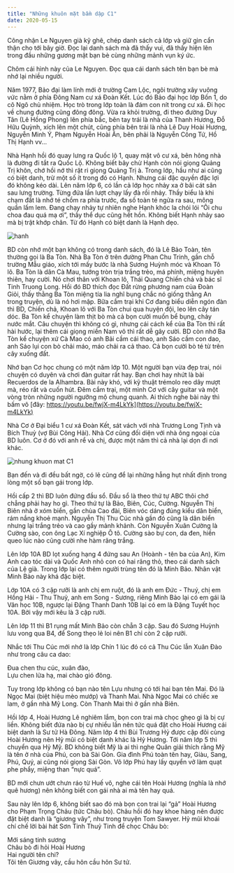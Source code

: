 ```yaml
---
title: "Những khuôn mặt bầm dập C1"
date: 2020-05-15
---
```

Công nhận Le Nguyen già kỹ ghê, chép danh sách cả lớp và giữ gìn cẩn thận cho tới bây giờ. Đọc lại danh sách mà đã thấy vui, đã thấy hiện lên trong đầu những gương mặt bạn bè cùng những mảnh vụn ký ức.

Chôm cái hình này của Le Nguyen. Đọc qua cái danh sách tên bạn bè mà nhớ lại nhiều người. 

Năm 1977, Bảo đại làm lính mới ở trường Cam Lộc, ngôi trường xây vuông vức nằm ở phía Đông Nam cư xá Đoàn Kết. Lúc đó Bảo đại học lớp Bốn 1, do cô Ngô chủ nhiệm. Học trò trong lớp toàn là đám con nít trong cư xá. Đi học về chung đường cũng đông đông. Vừa ra khỏi trường, đi theo đường Duy Tân (Lê Hồng Phong) lên phía bắc, bên tay trái là nhà của Thanh Hương, Đỗ Hữu Quỳnh, xích lên một chút, cũng phía bên trái là nhà Lê Duy Hoài Hương, Nguyễn Minh Ý, Phạm Nguyễn Hoài Ân, bên phải là Nguyễn Công Tứ, Hồ Thị Hạnh vv...

Nhà Hạnh hồi đó quay lưng ra Quốc lộ 1, quay mặt vô cư xá, bên hông nhà là đường đi tắt ra Quốc Lộ. Không biết bây chừ Hạnh còn nói giọng Quảng Trị khôn, chớ hồi nớ thì rặt ri giọng Quảng Trị à. 
Trong lớp, hầu như ai cũng có biệt danh, trừ một số ít trong đó có Hạnh. Nhưng cái đặc quyền đặc lợi đó không kéo dài. Lên năm lớp 6, có lần cả lớp học nhảy xa ở bãi cát sân sau lưng trường. Từng đứa lần lượt chạy lấy đà rồi nhảy. Thầy biểu là khi chạm đất là nhớ té chồm ra phía trước, đa số toàn té ngửa ra sau, mông quần lấm lem. Đang chạy nhảy tự nhiên nghe Hạnh khóc la chói lói “Ôi chu choa đau quá mạ ơi”, thầy thể dục cũng hết hồn. Không biết Hạnh nhảy sao mà bị trật khớp chân. Từ đó Hạnh có biệt danh là Hạnh dẹo.

![hanh](https://github.com/user-attachments/assets/c80172ea-5739-490c-927f-3ac4a3c9195b)


BD còn nhớ một bạn không có trong danh sách, đó là Lê Bảo Toàn, tên thường gọi là Ba Tòn. Nhà Ba Tòn ở trên đường Phan Chu Trinh, gần chỗ trường Mẫu giáo, xích tới mấy bước là nhà
Sương Huỳnh móc và Khoan Tô lô. Ba Tòn là dân Cà Mau, tướng tròn trịa trắng trẻo, má phính, miệng huyên thiên, hay cười. Nó chơi thân với Khoan lô, Thái Quang Chiến chả và bác sĩ Tinh Truong Long. Hồi đó BD thích đọc Đất rừng phương nam của Đoàn Giỏi, thấy thằng Ba Tòn miệng tía lia nghĩ bụng chắc nó giống thằng An trong truyện, dù là nó hơi mập. Bữa cắm trại khi Cơ đang biểu diễn ngón đàn thì BD, Chiến chả, Khoan lô với Ba Tòn chui qua huyện đội, leo lên cây tán dóc. Ba Tòn kể chuyện làm thịt bò mà cả bọn cười muốn bể bụng, chảy nước mắt. Câu chuyện thì không có gì, nhưng cái cách kể của Ba Tòn thì rất hài hước, lại thêm cái giọng miền Nam vô thì rất dễ gây cười. BD còn nhớ Ba Tòn kể chuyện xứ Cà Mao có anh Bải cầm cái thao, anh Sáo cầm con dao, anh Sáo lụi con bò chải máo, máo chải ra cả thao. Cả bọn cười bò té từ trên cây xuống đất.

Nhớ bạn Cơ học chung có một năm lớp 10. Một người bạn vừa đẹp trai, nói chuyện có duyên và chơi đàn guitar rất hay. Bạn chơi hay nhứt là bài Recuerdos de la Alhambra. Bài này khó, với kỹ thuật trémolo reo dây mượt mà, réo rắt và cuốn hút. Đêm cắm trại, một mình Cơ với cây guitar và một vòng tròn những người ngưỡng mộ chung quanh. Ai thích nghe bài này thì bấm vô [đây: https://youtu.be/fwjX-m4LkYk](https://youtu.be/fwjX-m4LkYk)

Nhà Cơ ở Đại biểu 1 cư xá Đoàn Kết, sát vách với nhà Trương Long Tịnh và Bích Thuỷ (vợ Bùi Công Hải). Nhà Cơ cũng đối diện với nhà ông ngoại của BD luôn. Cơ ở đó với anh rể và chị, được một năm thì cả nhà lại dọn đi nơi khác.

![nhung khuon mat C1](https://github.com/user-attachments/assets/254514d4-a22f-469b-b094-dc2f700fc70d)

Bạn đến và đi đều bất ngờ, có lẽ cũng để lại những hẫng hụt nhất định trong lòng một số bạn gái trong lớp.

Hồi cấp 2 thì BD luôn đứng đầu sổ. Đầu sổ là theo thứ tự ABC thôi chớ chẳng phải hay ho gì. Theo thứ tự là Bảo, Biên, Cúc, Cường. Nguyễn Thị Biên nhà ở xóm biển, gần chùa Cao đài, Biên vóc dáng đúng kiểu dân biển, rám nắng khoẻ mạnh. Nguyễn Thị Thu Cúc nhà gần đó cũng là dân biển nhưng lại trắng trẻo và cao gầy mảnh khảnh. Còn Nguyễn Xuân Cường là Cường sào, con ông Lạc Xí nghiệp Ô tô. Cường sào bự con, da đen, hiền queo lúc nào cũng cười nhe hàm răng trắng.

Lên lớp 10A BD lọt xuống hạng 4 đứng sau An (Hoành - tên ba của An), Kim Anh cao tóc dài và Quốc Anh nhỏ con có hai răng thỏ, theo cái danh sách của Lệ già. Trong lớp lại có thêm người trùng tên đó là Minh Bảo. Nhân vật Minh Bảo này khá đặc biệt.

Lớp 10A có 3 cặp rưỡi là anh chị em ruột, đó là anh em Đức - Thuý, chị em Hồng Hải - Thu Thuỷ, anh em Song - Sương, riêng Minh Bảo lại có em gái là Vân học 10B, ngược lại Đặng Thanh Danh 10B lại có em là Đặng Tuyết học 10A. Bởi vậy mới kêu là 3 cặp rưỡi.

Lên lớp 11 thì B1 rụng mất Minh Bảo còn chẵn 3 cặp. Sau đó Sương Huỳnh lưu vong qua B4, để Song thẹo lẻ loi nên B1 chỉ còn 2 cặp rưỡi.

Nhắc tới Thu Cúc mới nhớ là lớp Chín 1 lúc đó có cả Thu Cúc lẫn Xuân Đào như trong câu ca dao:

Đua chen thu cúc, xuân đào,  
Lựu chen lửa hạ, mai chào gió đông.

Tuy trong lớp không có bạn nào tên Lựu nhưng có tới hai bạn tên Mai. Đó là Ngọc Mai (biệt hiệu mèo mướp) và Thanh Mai.
Nhà Ngọc Mai có chiếc xe lam, ở gần nhà Mỹ Long. Còn Thanh Mai thì ở gần nhà Biên.

Hồi lớp 4, Hoài Hương Lê nghiêm lắm, bọn con trai mà chọc ghẹo gì là bị cự liền. Không biết đứa nào bị cự nhiều lần nên tức quá đặt cho Hoài Hương cái biệt danh là Sư tử Hà Đông. Năm lớp 4 thì Bùi Trương Hỷ được cặp đôi cùng Hoài Hương nên Hỷ mũi có biệt danh khác là Hỷ Hương. Tới năm lớp 5 thì chuyển qua Hỷ Mỹ. BD không biết Mỹ là ai thì nghe Quân giải thích rằng Mỹ là tên ở nhà của Phú, con bà Sài Gòn. Gia đình Phú toàn tên hay, Giàu, Sang, Phú, Quý, ai cũng nói giọng Sài Gòn. Vô lớp Phú hay lấy quyển vở làm quạt phe phẩy, miệng than “nực quá”. 

BD mới chưn ướt chưn ráo từ Huế vô, nghe cái tên Hoài Hương (nghĩa là nhớ quê hương) nên không biết con gái nhà ai mà tên hay quá.

Sau này lên lớp 6, không biết sao đó mà bọn con trai lại “gả” Hoài Hương cho Phạm Trọng Châu (tức Châu bò). Châu hồi đó hay khoe hàng nên được đặt biệt danh là “giương vây”, như trong truyện Tom Sawyer. Hỷ mũi khoái chí chế lời bài hát Sơn Tinh Thuỷ Tinh để chọc Châu bò:

Mới sáng tinh sương  
Châu bò đi hỏi Hoài Hương  
Hai người tên chi?  
Tôi tên Giương vây, cầu hôn cầu hôn Sư tử.  
